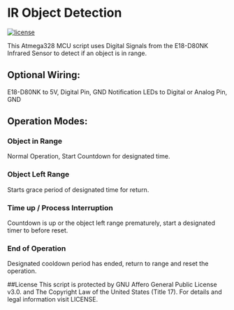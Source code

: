 # IR Object Detection
[![license](https://img.shields.io/badge/license-APGL--3.0-brightgreen?style=flat-square)](https://github.com/altayatik/sparkchallenge/blob/main/LICENSE) 

This Atmega328 MCU script uses Digital Signals from the E18-D80NK Infrared Sensor to detect if an object is in range.

## Optional Wiring:
E18-D80NK to 5V, Digital Pin, GND
Notification LEDs to Digital or Analog Pin, GND

## Operation Modes:
### Object in Range
Normal Operation, Start Countdown for designated time.
### Object Left Range
Starts grace period of designated time for return.
### Time up / Process Interruption
Countdown is up or the object left range prematurely, start a designated timer to before reset.
### End of Operation
Designated cooldown period has ended, return to range and reset the operation.

##License
This script is protected by GNU Affero General Public License v3.0. and The Copyright Law of the United States (Title 17). For details and legal information visit LICENSE.

